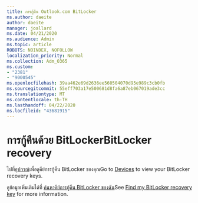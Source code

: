 ```yaml
---
title: การกู้คืน Outlook.com BitLocker
ms.author: daeite
author: daeite
manager: joallard
ms.date: 04/21/2020
ms.audience: Admin
ms.topic: article
ROBOTS: NOINDEX, NOFOLLOW
localization_priority: Normal
ms.collection: Adm_O365
ms.custom:
- "2381"
- "9000545"
ms.openlocfilehash: 39aa462e69d2636ee560504070d95e989c3cb0fb
ms.sourcegitcommit: 55eff703a17e500681d8fa6a87eb067019ade3cc
ms.translationtype: MT
ms.contentlocale: th-TH
ms.lasthandoff: 04/22/2020
ms.locfileid: "43681915"
---
```

# <a name="bitlocker-recovery"></a><span data-ttu-id="70428-102">การกู้คืนด้วย BitLocker</span><span class="sxs-lookup"><span data-stu-id="70428-102">BitLocker recovery</span></span>

<span data-ttu-id="70428-103">ไปที่[อุปกรณ์](https://account.microsoft.com/devices/recoverykey)เพื่อดูคีย์การกู้คืน BitLocker ของคุณ</span><span class="sxs-lookup"><span data-stu-id="70428-103">Go to [Devices](https://account.microsoft.com/devices/recoverykey) to view your BitLocker recovery keys.</span></span>

<span data-ttu-id="70428-104">ดูข้อมูลเพิ่มเติมได้ที่ [ค้นหาคีย์การกู้คืน BitLocker ของฉัน](https://support.microsoft.com/help/4026181)</span><span class="sxs-lookup"><span data-stu-id="70428-104">See [Find my BitLocker recovery key](https://support.microsoft.com/help/4026181) for more information.</span></span>